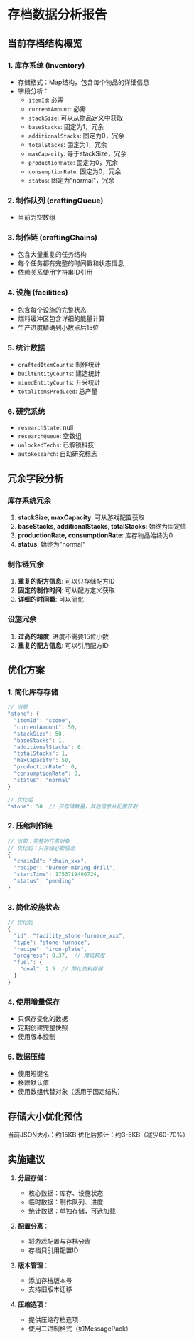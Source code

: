 # 存档数据分析报告

## 当前存档结构概览

### 1. 库存系统 (inventory)
- 存储格式：Map结构，包含每个物品的详细信息
- 字段分析：
  - `itemId`: 必需
  - `currentAmount`: 必需
  - `stackSize`: 可以从物品定义中获取
  - `baseStacks`: 固定为1，冗余
  - `additionalStacks`: 固定为0，冗余
  - `totalStacks`: 固定为1，冗余
  - `maxCapacity`: 等于stackSize，冗余
  - `productionRate`: 固定为0，冗余
  - `consumptionRate`: 固定为0，冗余
  - `status`: 固定为"normal"，冗余

### 2. 制作队列 (craftingQueue)
- 当前为空数组

### 3. 制作链 (craftingChains)
- 包含大量重复的任务结构
- 每个任务都有完整的时间戳和状态信息
- 依赖关系使用字符串ID引用

### 4. 设施 (facilities)
- 包含每个设施的完整状态
- 燃料缓冲区包含详细的能量计算
- 生产进度精确到小数点后15位

### 5. 统计数据
- `craftedItemCounts`: 制作统计
- `builtEntityCounts`: 建造统计
- `minedEntityCounts`: 开采统计
- `totalItemsProduced`: 总产量

### 6. 研究系统
- `researchState`: null
- `researchQueue`: 空数组
- `unlockedTechs`: 已解锁科技
- `autoResearch`: 自动研究标志

## 冗余字段分析

### 库存系统冗余
1. **stackSize, maxCapacity**: 可从游戏配置获取
2. **baseStacks, additionalStacks, totalStacks**: 始终为固定值
3. **productionRate, consumptionRate**: 库存物品始终为0
4. **status**: 始终为"normal"

### 制作链冗余
1. **重复的配方信息**: 可以只存储配方ID
2. **固定的制作时间**: 可从配方定义获取
3. **详细的时间戳**: 可以简化

### 设施冗余
1. **过高的精度**: 进度不需要15位小数
2. **重复的配方信息**: 可以引用配方ID

## 优化方案

### 1. 简化库存存储
```javascript
// 当前
"stone": {
  "itemId": "stone",
  "currentAmount": 50,
  "stackSize": 50,
  "baseStacks": 1,
  "additionalStacks": 0,
  "totalStacks": 1,
  "maxCapacity": 50,
  "productionRate": 0,
  "consumptionRate": 0,
  "status": "normal"
}

// 优化后
"stone": 50  // 只存储数量，其他信息从配置获取
```

### 2. 压缩制作链
```javascript
// 当前：完整的任务对象
// 优化后：只存储必要信息
{
  "chainId": "chain_xxx",
  "recipe": "burner-mining-drill",
  "startTime": 1753719486724,
  "status": "pending"
}
```

### 3. 简化设施状态
```javascript
// 优化后
{
  "id": "facility_stone-furnace_xxx",
  "type": "stone-furnace",
  "recipe": "iron-plate",
  "progress": 0.37,  // 降低精度
  "fuel": {
    "coal": 2.5  // 简化燃料存储
  }
}
```

### 4. 使用增量保存
- 只保存变化的数据
- 定期创建完整快照
- 使用版本控制

### 5. 数据压缩
- 使用短键名
- 移除默认值
- 使用数组代替对象（适用于固定结构）

## 存储大小优化预估

当前JSON大小：约15KB
优化后预计：约3-5KB（减少60-70%）

## 实施建议

1. **分层存储**：
   - 核心数据：库存、设施状态
   - 临时数据：制作队列、进度
   - 统计数据：单独存储，可选加载

2. **配置分离**：
   - 将游戏配置与存档分离
   - 存档只引用配置ID

3. **版本管理**：
   - 添加存档版本号
   - 支持旧版本迁移

4. **压缩选项**：
   - 提供压缩存档选项
   - 使用二进制格式（如MessagePack）